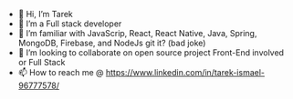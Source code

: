 - 👋 Hi, I’m Tarek
- 👀 I’m a Full stack developer 
- 🌱 I’m familiar with JavaScrip, React, React Native, Java, Spring, MongoDB, Firebase, and NodeJs git it? (bad joke)
- 💞️ I’m looking to collaborate on open source project Front-End involved or Full Stack
- 📫 How to reach me @ https://www.linkedin.com/in/tarek-ismael-96777578/

